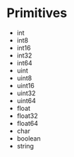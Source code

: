 # Primitives

- int
- int8
- int16
- int32
- int64
- uint
- uint8
- uint16
- uint32
- uint64
- float
- float32
- float64
- char
- boolean
- string
